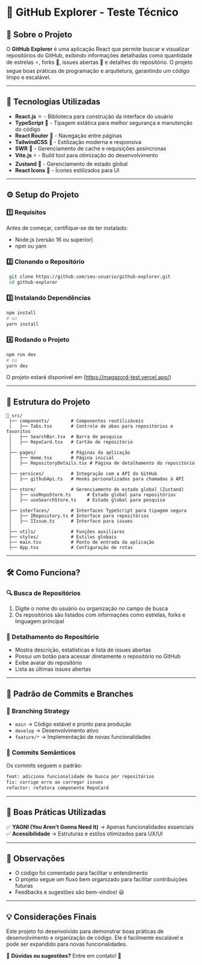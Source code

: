 # 🚀 GitHub Explorer - Teste Técnico

## 📖 Sobre o Projeto

O **GitHub Explorer** é uma aplicação React que permite buscar e visualizar repositórios do GitHub, exibindo informações detalhadas como quantidade de estrelas ⭐, forks 🍴, issues abertas 🐞 e detalhes do repositório. O projeto segue boas práticas de programação e arquitetura, garantindo um código limpo e escalável.

---

## 📌 **Tecnologias Utilizadas**

- **React.js** ⚛️ - Biblioteca para construção da interface do usuário
- **TypeScript** 📜 - Tipagem estática para melhor segurança e manutenção do código
- **React Router** 🚏 - Navegação entre páginas
- **TailwindCSS** 🎨 - Estilização moderna e responsiva
- **SWR** 🔄 - Gerenciamento de cache e requisições assíncronas
- **Vite.js** ⚡ - Build tool para otimização do desenvolvimento
- **Zustand** 🏪 - Gerenciamento de estado global
- **React Icons** 🎨 - Ícones estilizados para UI

---

## ⚙️ **Setup do Projeto**

### **1️⃣ Requisitos**

Antes de começar, certifique-se de ter instalado:

- Node.js (versão 16 ou superior)
- npm ou yarn

### **2️⃣ Clonando o Repositório**

```bash
 git clone https://github.com/seu-usuario/github-explorer.git
 cd github-explorer
```

### **3️⃣ Instalando Dependências**

```bash
npm install
# ou
yarn install
```

### **4️⃣ Rodando o Projeto**

```bash
npm run dev
# ou
yarn dev
```

O projeto estará disponível em (https://magazord-test.vercel.app/)

---

## 📂 **Estrutura do Projeto**

```
📂 src/
 ├── components/        # Componentes reutilizáveis
 │   ├── Tabs.tsx       # Controle de abas para repositórios e favoritos
 │   ├── SearchBar.tsx  # Barra de pesquisa
 │   ├── RepoCard.tsx   # Cartão de repositório
 │
 ├── pages/             # Páginas da aplicação
 │   ├── Home.tsx       # Página inicial
 │   ├── RepositoryDetails.tsx # Página de detalhamento do repositório
 │
 ├── services/          # Integração com a API do GitHub
 │   ├── githubApi.ts   # Hooks personalizados para chamadas à API
 │
 ├── store/             # Gerenciamento de estado global (Zustand)
 │   ├── useRepoStore.ts      # Estado global para repositórios
 │   ├── useSearchStore.ts    # Estado global para pesquisa
 │
 ├── interfaces/        # Interfaces TypeScript para tipagem segura
 │   ├── IRepository.ts # Interface para repositórios
 │   ├── IIssue.ts      # Interface para issues
 │
 ├── utils/             # Funções auxiliares
 ├── styles/            # Estilos globais
 ├── main.tsx           # Ponto de entrada da aplicação
 ├── App.tsx            # Configuração de rotas
```

---

## 🛠️ **Como Funciona?**

### **🔍 Busca de Repositórios**

1. Digite o nome do usuário ou organização no campo de busca
2. Os repositórios são listados com informações como estrelas, forks e linguagem principal

### **📄 Detalhamento do Repositório**

- Mostra descrição, estatísticas e lista de issues abertas
- Possui um botão para acessar diretamente o repositório no GitHub
- Exibe avatar do repositório
- Lista as últimas issues abertas

---

## 📝 **Padrão de Commits e Branches**

### **🔹 Branching Strategy**

- `main` → Código estável e pronto para produção
- `develop` → Desenvolvimento ativo
- `feature/*` → Implementação de novas funcionalidades

### **🔹 Commits Semânticos**

Os commits seguem o padrão:

```bash
feat: adiciona funcionalidade de busca por repositórios
fix: corrige erro ao carregar issues
refactor: refatora componente RepoCard
```

---

## 🔎 **Boas Práticas Utilizadas**

✅ **YAGNI (You Aren’t Gonna Need It)** → Apenas funcionalidades essenciais
✅ **Acessibilidade** → Estruturas e estilos otimizados para UX/UI

---

## 📌 **Observações**

- O código foi comentado para facilitar o entendimento
- O projeto segue um fluxo bem organizado para facilitar contribuições futuras
- Feedbacks e sugestões são bem-vindos! 😃

---

## 💡 **Considerações Finais**

Este projeto foi desenvolvido para demonstrar boas práticas de desenvolvimento e organização de código. Ele é facilmente escalável e pode ser expandido para novas funcionalidades.

📩 **Dúvidas ou sugestões?** Entre em contato! 🚀
